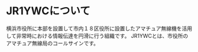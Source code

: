 # JR1YWCについて
横浜市役所に本部を設置して市内１８区役所に設置したアマチュア無線機を活用して非常時における情報伝達を円滑に行う組織です。
JR1YWCとは、市役所のアマチュア無線局のコールサインです。

